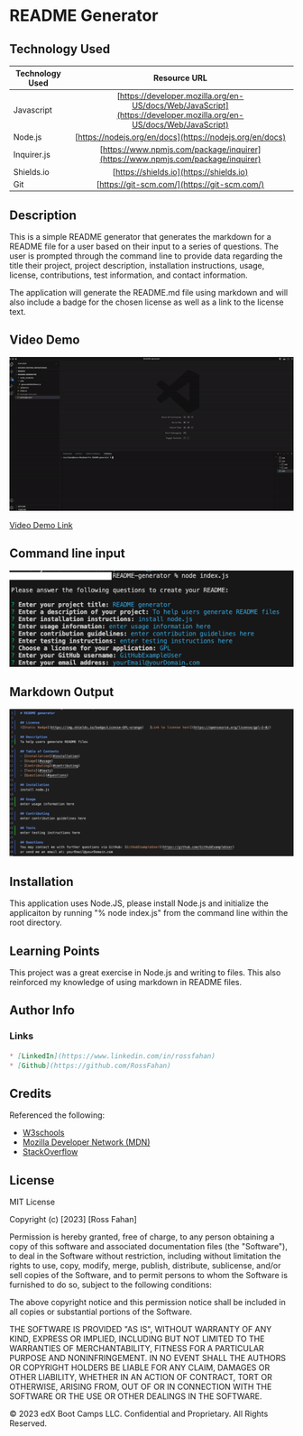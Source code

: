 # README Generator

## Technology Used 

| Technology Used         | Resource URL           | 
| ------------- |:-------------:| 
| Javascript | [https://developer.mozilla.org/en-US/docs/Web/JavaScript](https://developer.mozilla.org/en-US/docs/Web/JavaScript)     |    
| Node.js | [https://nodejs.org/en/docs](https://nodejs.org/en/docs)     |  
| Inquirer.js | [https://www.npmjs.com/package/inquirer](https://www.npmjs.com/package/inquirer)     |  
| Shields.io | [https://shields.io](https://shields.io)     |
| Git | [https://git-scm.com/](https://git-scm.com/)     |    

## Description 

This is a simple README generator that generates the markdown for a README file for a user based on their input to a series of questions. The user is prompted through the command line to provide data regarding the title their project, project description, installation instructions, usage, license, contributions, test information, and contact information. 

The application will generate the README.md file using markdown and will also include a badge for the chosen license as well as a link to the license text.


## Video Demo
![VidDemo](./demos/DemoGif.gif)

[Video Demo Link](https://drive.google.com/file/d/1IS9tHp5lGHIYXS9u89JUktmweeDDtha1/)

## Command line input
![Input](./demos/command-line.png)

## Markdown Output
![Output](./demos/output.png)

## Installation 

This application uses Node.JS, please install Node.js and initialize the applicaiton by running "% node index.js" from the command line within the root directory.

## Learning Points 

This project was a great exercise in Node.js and writing to files. This also reinforced my knowledge of using markdown in README files.

## Author Info
### Links

```md
* [LinkedIn](https://www.linkedin.com/in/rossfahan)
* [Github](https://github.com/RossFahan)
```


## Credits

Referenced the following:
* [W3schools](https://www.w3schools.com/)
* [Mozilla Developer Network (MDN)](https://developer.mozilla.org/)
* [StackOverflow](https://stackoverflow.com)

## License

MIT License

Copyright (c) [2023] [Ross Fahan]

Permission is hereby granted, free of charge, to any person obtaining a copy
of this software and associated documentation files (the "Software"), to deal
in the Software without restriction, including without limitation the rights
to use, copy, modify, merge, publish, distribute, sublicense, and/or sell
copies of the Software, and to permit persons to whom the Software is
furnished to do so, subject to the following conditions:

The above copyright notice and this permission notice shall be included in all
copies or substantial portions of the Software.

THE SOFTWARE IS PROVIDED "AS IS", WITHOUT WARRANTY OF ANY KIND, EXPRESS OR
IMPLIED, INCLUDING BUT NOT LIMITED TO THE WARRANTIES OF MERCHANTABILITY,
FITNESS FOR A PARTICULAR PURPOSE AND NONINFRINGEMENT. IN NO EVENT SHALL THE
AUTHORS OR COPYRIGHT HOLDERS BE LIABLE FOR ANY CLAIM, DAMAGES OR OTHER
LIABILITY, WHETHER IN AN ACTION OF CONTRACT, TORT OR OTHERWISE, ARISING FROM,
OUT OF OR IN CONNECTION WITH THE SOFTWARE OR THE USE OR OTHER DEALINGS IN THE
SOFTWARE.


© 2023 edX Boot Camps LLC. Confidential and Proprietary. All Rights Reserved.
